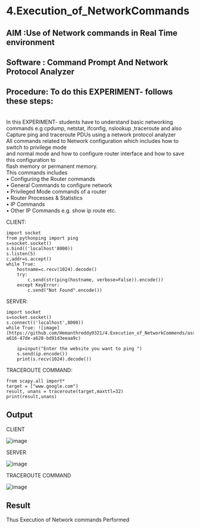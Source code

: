 # 4.Execution_of_NetworkCommands
## AIM :Use of Network commands in Real Time environment
## Software : Command Prompt And Network Protocol Analyzer
## Procedure: To do this EXPERIMENT- follows these steps:
<BR>
In this EXPERIMENT- students have to understand basic networking commands e.g cpdump, netstat, ifconfig, nslookup ,traceroute and also Capture ping and traceroute PDUs using a network protocol analyzer 
<BR>
All commands related to Network configuration which includes how to switch to privilege mode
<BR>
and normal mode and how to configure router interface and how to save this configuration to
<BR>
flash memory or permanent memory.
<BR>
This commands includes
<BR>
• Configuring the Router commands
<BR>
• General Commands to configure network
<BR>
• Privileged Mode commands of a router 
<BR>
• Router Processes & Statistics
<BR>
• IP Commands
<BR>
• Other IP Commands e.g. show ip route etc.
<BR>

CLIENT:
```
import socket 
from pythonping import ping 
s=socket.socket() 
s.bind(('localhost'8000)) 
s.listen(5) 
c,addr=s.accept() 
while True: 
    hostname=c.recv(1024).decode() 
    try: 
        c.send(str(ping(hostname, verbose=False)).encode()) 
    except KeyError: 
        c.send("Not Found".encode())
```
SERVER:
```
import socket 
s=socket.socket() 
s.connect(('localhost',8000)) 
while True: ![image](https://github.com/Hemanthreddy0321/4.Execution_of_NetworkCommends/assets/150005937/c61bb0db-a616-47de-a628-bd91d3eeaa9c)

    ip=input("Enter the website you want to ping ") 
    s.send(ip.encode()) 
    print(s.recv(1024).decode())
```
TRACEROUTE COMMAND:
```
from scapy.all import*     
target = ["www.google.com"]     
result, unans = traceroute(target,maxttl=32) 
print(result,unans)
```

## Output

CLIENT

![image](https://github.com/Hemanthreddy0321/4.Execution_of_NetworkCommends/assets/150005937/c25f895b-2d3a-4dce-9bd3-75b5763de1f1)

SERVER

![image](https://github.com/Hemanthreddy0321/4.Execution_of_NetworkCommends/assets/150005937/162d47af-ce9b-4f9e-9ef0-f0e644dff00b)


TRACEROUTE COMMAND

![image](https://github.com/Hemanthreddy0321/4.Execution_of_NetworkCommends/assets/150005937/09b0e446-937c-4085-af36-46ab20dfa024)




## Result
Thus Execution of Network commands Performed 
